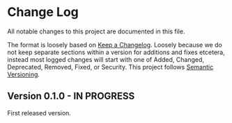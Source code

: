 # Change Log

All notable changes to this project are documented in this file.

The format is loosely based on [Keep a Changelog](http://keepachangelog.com/). Loosely because we do not keep separate sections within a version for additions and fixes etcetera, instead most logged changes will start with one of Added, Changed, Deprecated, Removed, Fixed, or Security. This project follows [Semantic Versioning](http://semver.org/).


## Version 0.1.0 - IN PROGRESS

First released version. 
